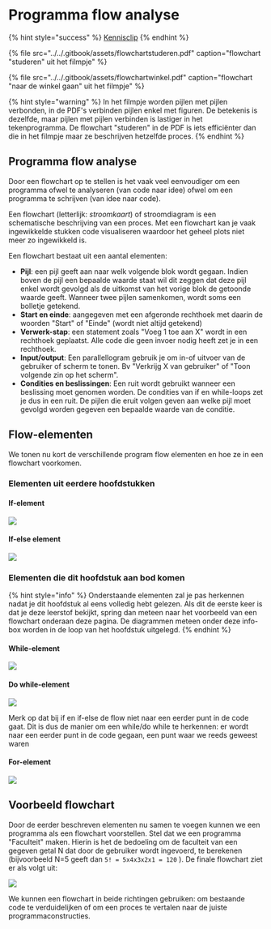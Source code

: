 # Programma flow analyse

{% hint style="success" %}
[Kennisclip](https://youtu.be/004pN5a0dBc)
{% endhint %}

{% file src="../../.gitbook/assets/flowchartstuderen.pdf" caption="flowchart \"studeren\" uit het filmpje" %}

{% file src="../../.gitbook/assets/flowchartwinkel.pdf" caption="flowchart \"naar de winkel gaan\" uit het filmpje" %}

{% hint style="warning" %}
In het filmpje worden pijlen met pijlen verbonden, in de PDF's verbinden pijlen enkel met figuren. De betekenis is dezelfde, maar pijlen met pijlen verbinden is lastiger in het tekenprogramma. De flowchart "studeren" in de PDF is iets efficiënter dan die in het filmpje maar ze beschrijven hetzelfde proces.
{% endhint %}

## Programma flow analyse

Door een flowchart op te stellen is het vaak veel eenvoudiger om een programma ofwel te analyseren \(van code naar idee\) ofwel om een programma te schrijven \(van idee naar code\).

Een flowchart \(letterlijk: _stroomkaart_\) of stroomdiagram is een schematische beschrijving van een proces. Met een flowchart kan je vaak ingewikkelde stukken code visualiseren waardoor het geheel plots niet meer zo ingewikkeld is.

Een flowchart bestaat uit een aantal elementen:

* **Pijl**: een pijl geeft aan naar welk volgende blok wordt gegaan. Indien boven de pijl een bepaalde waarde staat wil dit zeggen dat deze pijl enkel wordt gevolgd als de uitkomst van het vorige blok de getoonde waarde geeft. Wanneer twee pijlen samenkomen, wordt soms een bolletje getekend.
* **Start en einde**: aangegeven met een afgeronde rechthoek met daarin de woorden "Start" of "Einde" \(wordt niet altijd getekend\)
* **Verwerk-stap**: een statement zoals "Voeg 1 toe aan X" wordt in een rechthoek geplaatst. Alle code die geen invoer nodig heeft zet je in een rechthoek.
* **Input/output**: Een parallellogram gebruik je om in-of uitvoer van de gebruiker of scherm te tonen. Bv "Verkrijg X van gebruiker" of "Toon volgende zin op het scherm".
* **Condities en beslissingen**: Een ruit wordt gebruikt wanneer een beslissing moet genomen worden. De condities van if en while-loops zet je dus in een ruit. De pijlen die eruit volgen geven aan welke pijl moet gevolgd worden gegeven een bepaalde waarde van de conditie.

## Flow-elementen

We tonen nu kort de verschillende program flow elementen en hoe ze in een flowchart voorkomen.

### Elementen uit eerdere hoofdstukken

#### If-element

![](../../.gitbook/assets/if%20%282%29.png)

#### If-else element

![](../../.gitbook/assets/ifelse%20%282%29.png)

### Elementen die dit hoofdstuk aan bod komen

{% hint style="info" %}
Onderstaande elementen zal je pas herkennen nadat je dit hoofdstuk al eens volledig hebt gelezen. Als dit de eerste keer is dat je deze leerstof bekijkt, spring dan meteen naar het voorbeeld van een flowchart onderaan deze pagina. De diagrammen meteen onder deze info-box worden in de loop van het hoofdstuk uitgelegd.
{% endhint %}

#### While-element

![](../../.gitbook/assets/while%20%283%29.png)

#### Do while-element

![](../../.gitbook/assets/dowhile%20%282%29.png)

Merk op dat bij if en if-else de flow niet naar een eerder punt in de code gaat. Dit is dus de manier om een while/do while te herkennen: er wordt naar een eerder punt in de code gegaan, een punt waar we reeds geweest waren

#### For-element

![](../../.gitbook/assets/for%20%284%29.png)

## Voorbeeld flowchart

Door de eerder beschreven elementen nu samen te voegen kunnen we een programma als een flowchart voorstellen. Stel dat we een programma "Faculteit" maken. Hierin is het de bedoeling om de faculteit van een gegeven getal N dat door de gebruiker wordt ingevoerd, te berekenen \(bijvoorbeeld N=5 geeft dan `5! = 5x4x3x2x1 = 120` \). De finale flowchart ziet er als volgt uit:

![](../../.gitbook/assets/fullflow%20%282%29.png)

We kunnen een flowchart in beide richtingen gebruiken: om bestaande code te verduidelijken of om een proces te vertalen naar de juiste programmaconstructies.

